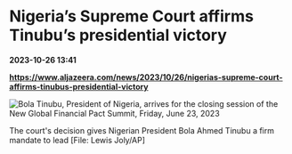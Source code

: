 # Nigeria’s Supreme Court affirms Tinubu’s presidential victory

**2023-10-26 13:41**

**https://www.aljazeera.com/news/2023/10/26/nigerias-supreme-court-affirms-tinubus-presidential-victory**

![Bola Tinubu, President of Nigeria, arrives for the closing session of the New Global Financial Pact Summit, Friday, June 23, 2023](https://www.aljazeera.com/wp-content/uploads/2023/07/AP23174258874815-1688985721.jpg?resize=770%2C513&quality=80)

The court's decision gives Nigerian President Bola Ahmed Tinubu a firm mandate to lead \[File: Lewis Joly/AP\]